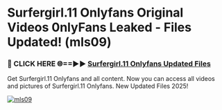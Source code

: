 # Surfergirl.11 Onlyfans Original Videos 0nlyFans Leaked - Files Updated! (mls09)

<h3>🔴 CLICK HERE 🌐==►► <a href="https://tinyurl.com/ehrbuxhb" rel="nofollow">Surfergirl.11 Onlyfans Updated Files</a></h3>

Get Surfergirl.11 Onlyfans and all content. Now you can access all videos and pictures of Surfergirl.11 Onlyfans. New Updated Files 2025!

[![mls09](https://i.imgur.com/lVYEuWS.gif)](https://tinyurl.com/ehrbuxhb)
